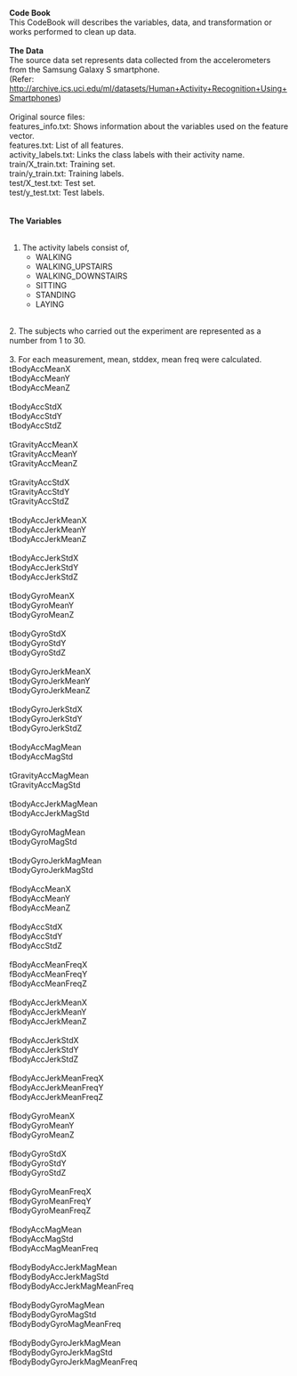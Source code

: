 <b>Code Book</b><br/>
This CodeBook will describes the variables, data, and transformation or works performed to clean up data.<br/>
<br/>
<b>The Data</b><br/>
The source data set represents data collected from the accelerometers from the Samsung Galaxy S smartphone. <br/>
(Refer: http://archive.ics.uci.edu/ml/datasets/Human+Activity+Recognition+Using+Smartphones)<br/>
<br/>
Original source files:<br/>
features_info.txt: Shows information about the variables used on the feature vector.<br/>
features.txt: List of all features.<br/>
activity_labels.txt: Links the class labels with their activity name.<br/>
train/X_train.txt: Training set.<br/>
train/y_train.txt: Training labels.<br/>
test/X_test.txt: Test set.<br/>
test/y_test.txt: Test labels.<br/>
<br/>
<br/>
<b>The Variables</b><br/>
<br/>
1.	The activity labels consist of,<br/>
	- WALKING<br/>
	- WALKING_UPSTAIRS<br/>
	- WALKING_DOWNSTAIRS<br/>
	- SITTING<br/>
	- STANDING<br/>
	- LAYING<br/>
<br/>
2.	The subjects who carried out the experiment are represented as a number from 1 to 30.<br/>
<br/>
3.	For each measurement, mean, stddex, mean freq were calculated.<br/>
tBodyAccMeanX <br/>
tBodyAccMeanY <br/>
tBodyAccMeanZ <br/>
<br/>
tBodyAccStdX <br/>
tBodyAccStdY <br/>
tBodyAccStdZ <br/>
<br/>
tGravityAccMeanX <br/>
tGravityAccMeanY <br/>
tGravityAccMeanZ <br/>
<br/>
tGravityAccStdX <br/>
tGravityAccStdY <br/>
tGravityAccStdZ <br/>
<br/>
tBodyAccJerkMeanX <br/>
tBodyAccJerkMeanY <br/>
tBodyAccJerkMeanZ <br/>
<br/>
tBodyAccJerkStdX <br/>
tBodyAccJerkStdY <br/>
tBodyAccJerkStdZ <br/>
<br/>
tBodyGyroMeanX <br/>
tBodyGyroMeanY <br/>
tBodyGyroMeanZ <br/>
<br/>
tBodyGyroStdX <br/>
tBodyGyroStdY <br/>
tBodyGyroStdZ <br/>
<br/>
tBodyGyroJerkMeanX <br/>
tBodyGyroJerkMeanY <br/>
tBodyGyroJerkMeanZ <br/>
<br/>
tBodyGyroJerkStdX <br/>
tBodyGyroJerkStdY <br/>
tBodyGyroJerkStdZ <br/>
<br/>
tBodyAccMagMean <br/>
tBodyAccMagStd <br/>
<br/>
tGravityAccMagMean <br/>
tGravityAccMagStd <br/>
<br/>
tBodyAccJerkMagMean <br/>
tBodyAccJerkMagStd <br/>
<br/>
tBodyGyroMagMean <br/>
tBodyGyroMagStd <br/>
<br/>
tBodyGyroJerkMagMean <br/>
tBodyGyroJerkMagStd <br/>
<br/>
fBodyAccMeanX <br/>
fBodyAccMeanY <br/>
fBodyAccMeanZ <br/>
<br/>
fBodyAccStdX <br/>
fBodyAccStdY <br/>
fBodyAccStdZ <br/>
<br/>
fBodyAccMeanFreqX <br/>
fBodyAccMeanFreqY <br/>
fBodyAccMeanFreqZ <br/>
<br/>
fBodyAccJerkMeanX <br/>
fBodyAccJerkMeanY <br/>
fBodyAccJerkMeanZ <br/>
<br/>
fBodyAccJerkStdX <br/>
fBodyAccJerkStdY <br/>
fBodyAccJerkStdZ <br/>
<br/>
fBodyAccJerkMeanFreqX <br/>
fBodyAccJerkMeanFreqY <br/>
fBodyAccJerkMeanFreqZ <br/>
<br/>
fBodyGyroMeanX <br/>
fBodyGyroMeanY <br/>
fBodyGyroMeanZ <br/>
<br/>
fBodyGyroStdX <br/>
fBodyGyroStdY <br/>
fBodyGyroStdZ <br/>
<br/>
fBodyGyroMeanFreqX <br/>
fBodyGyroMeanFreqY <br/>
fBodyGyroMeanFreqZ <br/>
<br/>
fBodyAccMagMean <br/>
fBodyAccMagStd <br/>
fBodyAccMagMeanFreq <br/>
<br/>
fBodyBodyAccJerkMagMean <br/>
fBodyBodyAccJerkMagStd <br/>
fBodyBodyAccJerkMagMeanFreq <br/>
<br/>
fBodyBodyGyroMagMean <br/>
fBodyBodyGyroMagStd <br/>
fBodyBodyGyroMagMeanFreq <br/>
<br/>
fBodyBodyGyroJerkMagMean <br/>
fBodyBodyGyroJerkMagStd <br/>
fBodyBodyGyroJerkMagMeanFreq<br/>
<br/>
